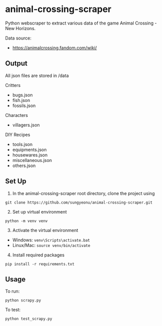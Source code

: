 # animal-crossing-scraper
Python webscraper to extract various data of the game Animal Crossing - New Horizons.

Data source: 
- https://animalcrossing.fandom.com/wiki/

## Output
All json files are stored in /data

Critters
- bugs.json
- fish.json
- fossils.json

Characters
- villagers.json

DIY Recipes
- tools.json
- equipments.json
- housewares.json
- miscellaneous.json
- others.json

## Set Up
1. In the animal-crossing-scraper root directory, clone the project using 
```
git clone https://github.com/sungyeonu/animal-crossing-scraper.git
```

2. Set up virtual environment
```
python -m venv venv
```

3. Activate the virtual environment
- Windows: `venv\Scripts\activate.bat`
- Linux/Mac: `source venv/bin/activate`

4. Install required packages
```
pip install -r requirements.txt
```

## Usage
To run:
```
python scrapy.py
```

To test:
```
python test_scrapy.py
```
